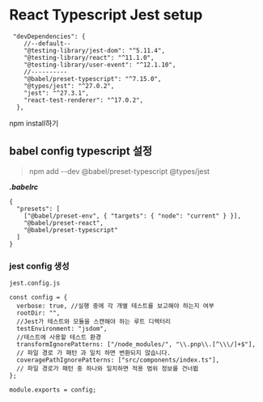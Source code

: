 # React Typescript Jest setup

```
 "devDependencies": {
    //--default--
    "@testing-library/jest-dom": "^5.11.4",
    "@testing-library/react": "^11.1.0",
    "@testing-library/user-event": "^12.1.10",
    //----------
    "@babel/preset-typescript": "^7.15.0",
    "@types/jest": "^27.0.2",
    "jest": "^27.3.1",
    "react-test-renderer": "^17.0.2",
  },
```

npm install하기

## babel config typescript 설정

> npm add --dev @babel/preset-typescript @types/jest

***.babelrc***

```
{
  "presets": [
    ["@babel/preset-env", { "targets": { "node": "current" } }],
    "@babel/preset-react",
    "@babel/preset-typescript"
  ]
}
```

### jest config 생성

`jest.config.js`

```
const config = {
  verbose: true, //실행 중에 각 개별 테스트를 보고해야 하는지 여부
  rootDir: "", 
  //Jest가 테스트와 모듈을 스캔해야 하는 루트 디렉터리
  testEnvironment: "jsdom",
  //테스트에 사용할 테스트 환경
  transformIgnorePatterns: ["/node_modules/", "\\.pnp\\.[^\\\/]+$"],
  // 파일 경로 가 패턴 과 일치 하면 변환되지 않습니다.
  coveragePathIgnorePatterns: ["src/components/index.ts"],
  // 파일 경로가 패턴 중 하나와 일치하면 적용 범위 정보를 건너뜁
};

module.exports = config;
```
